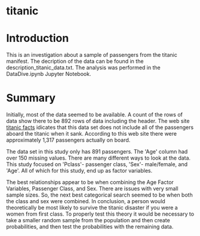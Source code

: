 # titanic

# Introduction

This is an investigation about a sample of passengers from the titanic manifest.  The decription of the data can be found in the description_titanic_data.txt.  The analysis was performed in the DataDive.ipynb Jupyter Notebook.

# Summary

Initially, most of the data seemed to be available. A count of the rows of data show there to be 892 rows of data including the header. The web site [titanic facts](http://www.titanicfacts.net/titanic-passengers.html) idicates that this data set does not include all of the passengers aboard the titanic when it sank. According to this web site there were approximately 1,317 passengers actually on board.

The data set in this study only has 891 passengers. The 'Age' column had over 150 missing values. There are many different ways to look at the data. This study focused on 'Pclass'- passenger class, 'Sex'- male/female, and 'Age'. All of which for this study, end up as factor variables.

The best relationships appear to be when combining the Age Factor Variables, Passenger Class, and Sex. There are issues with very small sample sizes. So, the next best categorical search seemed to be when both the class and sex were combined. In conclusion, a person would theoretically be most likely to survive the titanic disaster if you were a women from first class. To properly test this theory it would be necessary to take a smaller random sample from the population and then create probabilities, and then test the probabilities with the remaining data. 
